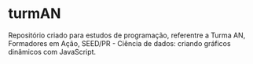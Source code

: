 # turmAN
Repositório criado para estudos de programação, referentre a Turma AN, Formadores em Ação, SEED/PR - Ciência de dados: criando gráficos dinâmicos com JavaScript.
